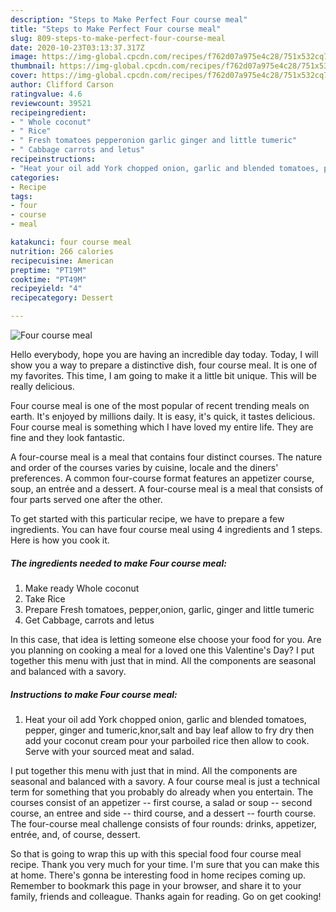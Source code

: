 ```yaml
---
description: "Steps to Make Perfect Four course meal"
title: "Steps to Make Perfect Four course meal"
slug: 809-steps-to-make-perfect-four-course-meal
date: 2020-10-23T03:13:37.317Z
image: https://img-global.cpcdn.com/recipes/f762d07a975e4c28/751x532cq70/four-course-meal-recipe-main-photo.jpg
thumbnail: https://img-global.cpcdn.com/recipes/f762d07a975e4c28/751x532cq70/four-course-meal-recipe-main-photo.jpg
cover: https://img-global.cpcdn.com/recipes/f762d07a975e4c28/751x532cq70/four-course-meal-recipe-main-photo.jpg
author: Clifford Carson
ratingvalue: 4.6
reviewcount: 39521
recipeingredient:
- " Whole coconut"
- " Rice"
- " Fresh tomatoes pepperonion garlic ginger and little tumeric"
- " Cabbage carrots and letus"
recipeinstructions:
- "Heat your oil add York chopped onion, garlic and blended tomatoes, pepper, ginger and tumeric,knor,salt and bay leaf allow to fry dry then add your coconut cream pour your parboiled rice then allow to cook. Serve with your sourced meat and salad."
categories:
- Recipe
tags:
- four
- course
- meal

katakunci: four course meal 
nutrition: 266 calories
recipecuisine: American
preptime: "PT19M"
cooktime: "PT49M"
recipeyield: "4"
recipecategory: Dessert

---
```



![Four course meal](https://img-global.cpcdn.com/recipes/f762d07a975e4c28/751x532cq70/four-course-meal-recipe-main-photo.jpg)

Hello everybody, hope you are having an incredible day today. Today, I will show you a way to prepare a distinctive dish, four course meal. It is one of my favorites. This time, I am going to make it a little bit unique. This will be really delicious.

Four course meal is one of the most popular of recent trending meals on earth. It's enjoyed by millions daily. It is easy, it's quick, it tastes delicious. Four course meal is something which I have loved my entire life. They are fine and they look fantastic.

A four-course meal is a meal that contains four distinct courses. The nature and order of the courses varies by cuisine, locale and the diners&#39; preferences. A common four-course format features an appetizer course, soup, an entrée and a dessert. A four-course meal is a meal that consists of four parts served one after the other.


To get started with this particular recipe, we have to prepare a few ingredients. You can have four course meal using 4 ingredients and 1 steps. Here is how you cook it.

<!--inarticleads1-->

##### The ingredients needed to make Four course meal:

1. Make ready  Whole coconut
1. Take  Rice
1. Prepare  Fresh tomatoes, pepper,onion, garlic, ginger and little tumeric
1. Get  Cabbage, carrots and letus


In this case, that idea is letting someone else choose your food for you. Are you planning on cooking a meal for a loved one this Valentine&#39;s Day? I put together this menu with just that in mind. All the components are seasonal and balanced with a savory. 

<!--inarticleads2-->

##### Instructions to make Four course meal:

1. Heat your oil add York chopped onion, garlic and blended tomatoes, pepper, ginger and tumeric,knor,salt and bay leaf allow to fry dry then add your coconut cream pour your parboiled rice then allow to cook. Serve with your sourced meat and salad.


I put together this menu with just that in mind. All the components are seasonal and balanced with a savory. A four course meal is just a technical term for something that you probably do already when you entertain. The courses consist of an appetizer -- first course, a salad or soup -- second course, an entree and side -- third course, and a dessert -- fourth course. The four-course meal challenge consists of four rounds: drinks, appetizer, entrée, and, of course, dessert. 

So that is going to wrap this up with this special food four course meal recipe. Thank you very much for your time. I'm sure that you can make this at home. There's gonna be interesting food in home recipes coming up. Remember to bookmark this page in your browser, and share it to your family, friends and colleague. Thanks again for reading. Go on get cooking!
